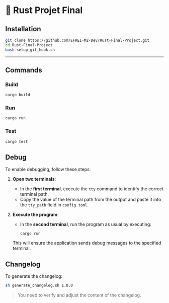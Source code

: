 # 🦀 Rust Projet Final

## Installation

```bash
git clone https://github.com/EFREI-M2-Dev/Rust-Final-Project.git
cd Rust-Final-Project
bash setup_git_hook.sh
```

---

## Commands

### Build

```bash
cargo build
```

### Run

```bash
cargo run
```

### Test

```bash
cargo test
```

## Debug

To enable debugging, follow these steps:

1. **Open two terminals**:

    - In the **first terminal**, execute the `tty` command to identify the correct terminal path.
    - Copy the value of the terminal path from the output and paste it into the `tty_path` field in `config.toml`.

2. **Execute the program**:

    - In the **second terminal**, run the program as usual by executing:

        ```
        cargo run
        ```

    This will ensure the application sends debug messages to the specified terminal.

## Changelog

To generate the changelog:

```sh
sh generate_changelog.sh 1.0.0
```

> You need to verify and adjust the content of the changelog.